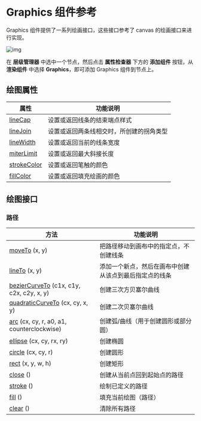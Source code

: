 # Graphics 组件参考

Graphics 组件提供了一系列绘画接口，这些接口参考了 canvas 的绘画接口来进行实现。

![img](https://gitee.com/nlpleaf/PicGo/raw/master/79d4d96209af6dfd25e59408cb30584f)

在 **层级管理器** 中选中一个节点，然后点击 **属性检查器** 下方的 **添加组件** 按钮，从 **渲染组件** 中选择 **Graphics**，即可添加 Graphics 组件到节点上。



## 绘图属性

| 属性                                                         | 功能说明                                 |
| ------------------------------------------------------------ | ---------------------------------------- |
| [lineCap](https://docs.cocos.com/creator/manual/zh/render/graphics/lineCap.html) | 设置或返回线条的结束端点样式             |
| [lineJoin](https://docs.cocos.com/creator/manual/zh/render/graphics/lineJoin.html) | 设置或返回两条线相交时，所创建的拐角类型 |
| [lineWidth](https://docs.cocos.com/creator/manual/zh/render/graphics/lineWidth.html) | 设置或返回当前的线条宽度                 |
| [miterLimit](https://docs.cocos.com/creator/manual/zh/render/graphics/miterLimit.html) | 设置或返回最大斜接长度                   |
| [strokeColor](https://docs.cocos.com/creator/manual/zh/render/graphics/strokeColor.html) | 设置或返回笔触的颜色                     |
| [fillColor](https://docs.cocos.com/creator/manual/zh/render/graphics/fillColor.html) | 设置或返回填充绘画的颜色                 |



## 绘图接口

### 路径

| 方法                                                         | 功能说明                                               |
| ------------------------------------------------------------ | ------------------------------------------------------ |
| [moveTo](https://docs.cocos.com/creator/manual/zh/render/graphics/moveTo.html) (x, y) | 把路径移动到画布中的指定点，不创建线条                 |
| [lineTo](https://docs.cocos.com/creator/manual/zh/render/graphics/lineTo.html) (x, y) | 添加一个新点，然后在画布中创建从该点到最后指定点的线条 |
| [bezierCurveTo](https://docs.cocos.com/creator/manual/zh/render/graphics/bezierCurveTo.html) (c1x, c1y, c2x, c2y, x, y) | 创建三次方贝塞尔曲线                                   |
| [quadraticCurveTo](https://docs.cocos.com/creator/manual/zh/render/graphics/quadraticCurveTo.html) (cx, cy, x, y) | 创建二次贝塞尔曲线                                     |
| [arc](https://docs.cocos.com/creator/manual/zh/render/graphics/arc.html) (cx, cy, r, a0, a1, counterclockwise) | 创建弧/曲线（用于创建圆形或部分圆）                    |
| [ellipse](https://docs.cocos.com/creator/manual/zh/render/graphics/ellipse.html) (cx, cy, rx, ry) | 创建椭圆                                               |
| [circle](https://docs.cocos.com/creator/manual/zh/render/graphics/circle.html) (cx, cy, r) | 创建圆形                                               |
| [rect](https://docs.cocos.com/creator/manual/zh/render/graphics/rect.html) (x, y, w, h) | 创建矩形                                               |
| [close](https://docs.cocos.com/creator/manual/zh/render/graphics/close.html) () | 创建从当前点回到起始点的路径                           |
| [stroke](https://docs.cocos.com/creator/manual/zh/render/graphics/stroke.html) () | 绘制已定义的路径                                       |
| [fill](https://docs.cocos.com/creator/manual/zh/render/graphics/fill.html) () | 填充当前绘图（路径）                                   |
| [clear](https://docs.cocos.com/creator/manual/zh/render/graphics/clear.html) () | 清除所有路径                                           |